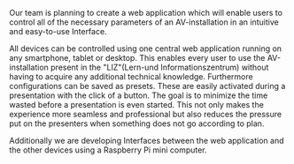 Our team is planning to create a web application which will enable users to control all of the necessary parameters of an AV-installation in an intuitive and easy-to-use Interface.

All devices can be controlled using one central web application running on any smartphone, tablet or desktop. This enables every user to use the AV-installation present in the "LIZ"(Lern-und Informationszentrum) without having to acquire any additional technical knowledge. Furthermore configurations can be saved as presets. These are easily activated during a presentation with the click of a button. The goal is to minimize the time wasted before a presentation is even started. This not only makes the experience more seamless and professional but also reduces the pressure put on the presenters when something does not go according to plan.

Additionally we are developing Interfaces between the web application and the other devices using a Raspberry Pi mini computer.
